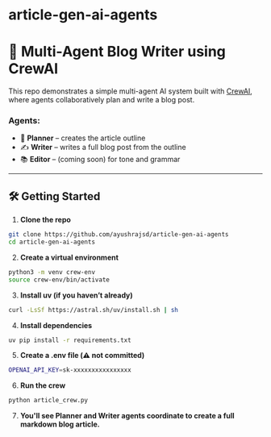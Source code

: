# article-gen-ai-agents

# 🧠 Multi-Agent Blog Writer using CrewAI

This repo demonstrates a simple multi-agent AI system built with [CrewAI](https://docs.crewai.com/), where agents collaboratively plan and write a blog post.

### Agents:

- 🧠 **Planner** – creates the article outline
- ✍️ **Writer** – writes a full blog post from the outline
- 📚 **Editor** – (coming soon) for tone and grammar

---

## 🛠️ Getting Started

1. **Clone the repo**

```bash
git clone https://github.com/ayushrajsd/article-gen-ai-agents
cd article-gen-ai-agents
```

2. **Create a virtual environment**

```bash
python3 -m venv crew-env
source crew-env/bin/activate
```

3. **Install uv (if you haven’t already)**

```bash
curl -LsSf https://astral.sh/uv/install.sh | sh

```

4. **Install dependencies**

```bash
uv pip install -r requirements.txt
```

5. **Create a .env file (⚠️ not committed)**

```bash
OPENAI_API_KEY=sk-xxxxxxxxxxxxxxxx
```

6. **Run the crew**

```bash
python article_crew.py

```

7. **You'll see Planner and Writer agents coordinate to create a full markdown blog article.**
